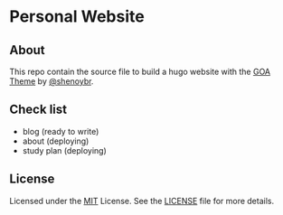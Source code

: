 # Personal Website

## About

This repo contain the source file to build a hugo website with the [GOA Theme](https://github.com/shenoybr/hugo-goa) by [@shenoybr](https://github.com/shenoybr).

## Check list

- blog (ready to write)
- about (deploying)
- study plan (deploying)

## License

Licensed under the [MIT](https://opensource.org/licenses/MIT) License. See the [LICENSE](https://raw.githubusercontent.com/shenoybr/hugo-goa-demo/master/LICENSE) file for more details.
